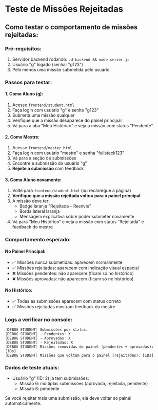 # Teste de Missões Rejeitadas

## Como testar o comportamento de missões rejeitadas:

### Pré-requisitos:
1. Servidor backend rodando: `cd backend && node server.js`
2. Usuário "g" logado (senha: "g123")
3. Pelo menos uma missão submetida pelo usuário

### Passos para testar:

#### 1. Como Aluno (g):
1. Acesse `frontend/student.html`
2. Faça login com usuário "g" e senha "g123"
3. Submeta uma missão qualquer
4. Verifique que a missão desaparece do painel principal
5. Vá para a aba "Meu Histórico" e veja a missão com status "Pendente"

#### 2. Como Mestre:
1. Acesse `frontend/master.html`
2. Faça login com usuário "mestre" e senha "fullstack123"
3. Vá para a seção de submissões
4. Encontre a submissão do usuário "g"
5. **Rejeite a submissão** com feedback

#### 3. Como Aluno novamente:
1. Volte para `frontend/student.html` (ou recarregue a página)
2. **Verifique que a missão rejeitada voltou para o painel principal**
3. A missão deve ter:
   - Badge laranja "Rejeitada - Reenvie"
   - Borda lateral laranja
   - Mensagem explicativa sobre poder submeter novamente
4. Vá para "Meu Histórico" e veja a missão com status "Rejeitada" e feedback do mestre

### Comportamento esperado:

#### No Painel Principal:
- ✅ Missões nunca submetidas: aparecem normalmente
- ✅ Missões rejeitadas: aparecem com indicação visual especial
- ❌ Missões pendentes: não aparecem (ficam só no histórico)
- ❌ Missões aprovadas: não aparecem (ficam só no histórico)

#### No Histórico:
- ✅ Todas as submissões aparecem com status correto
- ✅ Missões rejeitadas mostram feedback do mestre

### Logs a verificar no console:
```
[DEBUG STUDENT] Submissões por status:
[DEBUG STUDENT] - Pendentes: X
[DEBUG STUDENT] - Aprovadas: X  
[DEBUG STUDENT] - Rejeitadas: X
[DEBUG STUDENT] Missões removidas do painel (pendentes + aprovadas): [IDs]
[DEBUG STUDENT] Missões que voltam para o painel (rejeitadas): [IDs]
```

### Dados de teste atuais:
- Usuário "g" (ID: 2) já tem submissões:
  - Missão 6: múltiplas submissões (aprovada, rejeitada, pendente)
  - Missão 8: pendente

Se você rejeitar mais uma submissão, ela deve voltar ao painel automaticamente.
